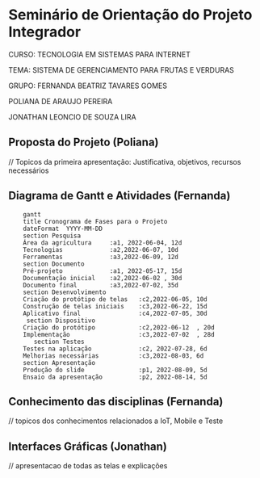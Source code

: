 
# Seminário de Orientação do Projeto Integrador
CURSO: TECNOLOGIA EM SISTEMAS PARA INTERNET

TEMA: SISTEMA DE GERENCIAMENTO PARA FRUTAS E VERDURAS

GRUPO: 
 FERNANDA BEATRIZ TAVARES GOMES

 POLIANA DE ARAUJO PEREIRA

 JONATHAN LEONCIO DE SOUZA LIRA
 
## Proposta do Projeto (Poliana)
// Topicos da primeira apresentação: Justificativa, objetivos, recursos necessários

## Diagrama de Gantt e Atividades (Fernanda)

```mermaid
    gantt
    title Cronograma de Fases para o Projeto
    dateFormat  YYYY-MM-DD
    section Pesquisa
    Área da agricultura     :a1, 2022-06-04, 12d
    Tecnologias             :a2,2022-06-07, 10d
    Ferramentas             :a3,2022-06-09, 12d
    section Documento
    Pré-projeto             :a1, 2022-05-17, 15d
    Documentação inicial    :a2,2022-06-02 , 30d
    Documento final         :a3,2022-07-02, 35d
    section Desenvolvimento
    Criação do protótipo de telas   :c2,2022-06-05, 10d
    Construção de telas iniciais    :c3,2022-06-22, 15d
    Aplicativo final                :c4,2022-07-05, 30d
     section Dispositivo
    Criação do protótipo            :c2,2022-06-12  , 20d
    Implementação                   :c3,2022-07-02  , 28d
       section Testes
    Testes na aplicação             :c2, 2022-07-28, 6d
    Melhorias necessárias           :c3,2022-08-03, 6d
    section Apresentação
    Produção do slide               :p1, 2022-08-09, 5d
    Ensaio da apresentação          :p2, 2022-08-14, 5d   
``` 

## Conhecimento das disciplinas (Fernanda)
// topicos dos conhecimentos relacionados a IoT, Mobile e Teste

## Interfaces Gráficas (Jonathan)
// apresentacao de todas as telas e explicações
